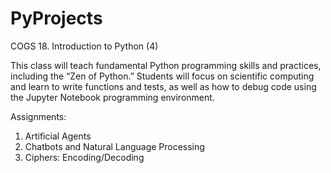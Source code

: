 # PyProjects

COGS 18. Introduction to Python (4)

This class will teach fundamental Python programming skills and practices, including the “Zen of Python.” Students will focus on scientific computing and learn to write functions and tests, as well as how to debug code using the Jupyter Notebook programming environment.

Assignments:

1. Artificial Agents
2. Chatbots and Natural Language Processing
3. Ciphers: Encoding/Decoding  
